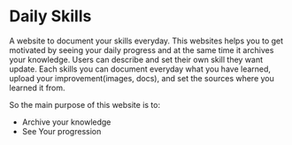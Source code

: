 # Daily Skills
A website to document your skills everyday. This websites helps you to get motivated by seeing your daily progress and at the same time it archives your knowledge. Users can describe and set their own skill they want update. Each skills you can document everyday what you have learned, upload your improvement(images, docs), and set the sources where you learned it from.  

So the main purpose of this website is to:
* Archive your knowledge
* See Your progression


